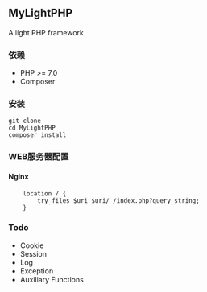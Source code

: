 ## MyLightPHP

A light PHP framework 

### 依赖

- PHP >= 7.0
- Composer

### 安装

```
git clone 
cd MyLightPHP
composer install
```

### WEB服务器配置

#### Nginx
```
    location / {
        try_files $uri $uri/ /index.php?query_string;
    }
```

### Todo
- Cookie
- Session
- Log
- Exception
- Auxiliary Functions




